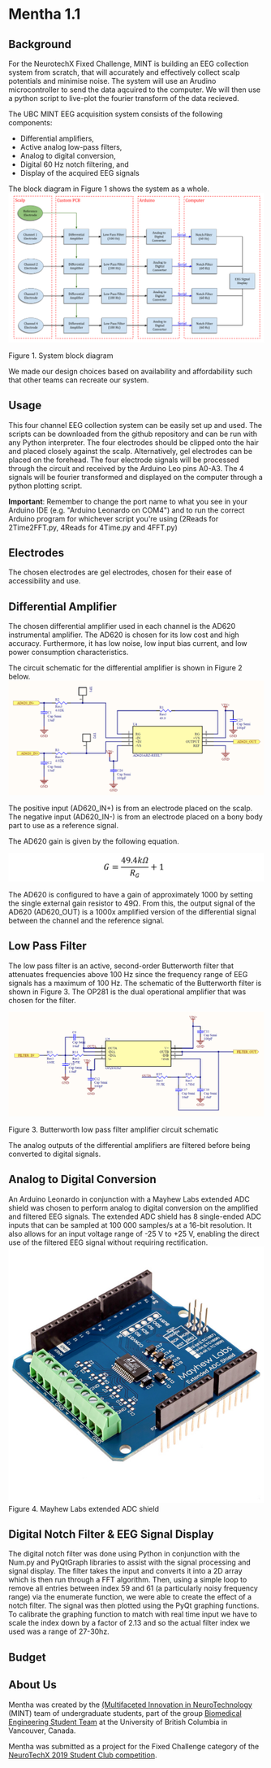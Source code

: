 # Mentha 1.1

## Background

For the NeurotechX Fixed Challenge, MINT is building an EEG collection system from scratch, that will accurately and effectively collect scalp potentials and minimise noise.
The system will use an Arudino microcontroller to send the data aqcuired to the computer. We will then use a python script to live-plot the fourier transform of the data recieved. 

The UBC MINT EEG acquisition system consists of the following components:
- Differential amplifiers,
- Active analog low-pass filters,
- Analog to digital conversion,
- Digital 60 Hz notch filtering, and
- Display of the acquired EEG signals

The block diagram in Figure 1 shows the system as a whole.
![block diagram](https://github.com/UBCMint/MINT_FixedChallenge_2019/blob/master/Figures/NeuroTechX%202019%20System%20Block%20Diagram.png)

Figure 1. System block diagram


We made our design choices based on availability and affordabiliity such that other teams can recreate our system. 

## Usage
This four channel EEG collection system can be easily set up and used. The scripts can be downloaded from the github repository and can be run with any Python interpreter. The four electrodes should be clipped onto the hair and placed closely against the scalp. Alternatively, gel electrodes can be placed on the forehead. 
The four electrode signals will be processed through the circuit and received by the Arduino Leo pins A0-A3. The 4 signals will be fourier transformed and displayed on the computer through a python plotting script. 

**Important**: Remember to change the port name to what you see in your Arduino IDE (e.g. "Arduino Leonardo on COM4") and to run the correct Arduino program for whichever script you're using (2Reads for 2Time2FFT.py, 4Reads for 4Time.py and 4FFT.py)

## Electrodes
The chosen electrodes are gel electrodes, chosen for their ease of accessibility and use.

## Differential Amplifier
The chosen differential amplifier used in each channel is the AD620 instrumental amplifier. The AD620 is chosen for its low cost and high accuracy. Furthermore, it has low noise, low input bias current, and low power consumption characteristics.

The circuit schematic for the differential amplifier is shown in Figure 2 below.
![Differential Amplifier](https://github.com/UBCMint/MINT_FixedChallenge_2019/blob/master/Figures/Differential%20Amplifier.png)

The positive input (AD620_IN+) is from an electrode placed on the scalp. The negative input (AD620_IN-) is from an electrode placed on a bony body part to use as a reference signal.
 
The AD620 gain is given by the following equation.

![Gain equation](https://github.com/UBCMint/MINT_FixedChallenge_2019/blob/master/Figures/Gain%20equation.png)

The AD620 is configured to have a gain of approximately 1000 by setting the single external gain resistor to 49Ω.  From this, the output signal of the AD620 (AD620_OUT) is a 1000x amplified version of the differential signal between the channel and the reference signal.

## Low Pass Filter
The low pass filter is an active, second-order Butterworth filter that attenuates frequencies above 100 Hz since the frequency range of EEG signals has a maximum of 100 Hz. The schematic of the Butterworth filter is shown in Figure 3. The OP281 is the dual operational amplifier that was chosen for the filter.

![Low pass Filter](https://github.com/UBCMint/MINT_FixedChallenge_2019/blob/master/Figures/LowpassFilter.png)

Figure 3. Butterworth low pass filter amplifier circuit schematic

The analog outputs of the differential amplifiers are filtered before being converted to digital signals.

## Analog to Digital Conversion
An Arduino Leonardo in conjunction with a Mayhew Labs extended ADC shield was chosen to perform analog to digital conversion on the amplified and filtered EEG signals. The extended ADC shield has 8 single-ended ADC inputs that can be sampled at 100 000 samples/s at a 16-bit resolution. It also allows for an input voltage range of -25 V to +25 V, enabling the direct use of the filtered EEG signal without requiring rectification.
![ADC Shield](https://github.com/UBCMint/MINT_FixedChallenge_2019/blob/master/Figures/ADC%20shield.png)
Figure 4. Mayhew Labs extended ADC shield

## Digital Notch Filter & EEG Signal Display
The digital notch filter was done using Python in conjunction with the Num.py and PyQtGraph libraries to assist with the signal processing  and signal display. The filter takes the input and converts it into a 2D array which is then run through a FFT algorithm. Then, using a simple loop to remove all entries between index 59 and 61 (a particularly noisy frequency range) via the enumerate function, we were able to create the effect of a notch filter. The signal was then plotted using the PyQt graphing functions. To calibrate the graphing function to match with real time input we have to scale the index down by a factor of 2.13 and so the actual filter index we used was a range of 27-30hz.  


## Budget

## About Us

Mentha was created by the [(Multifaceted Innovation in NeuroTechnology](https://ubcmint.github.io/) (MINT) team of undergraduate students, part of the group [Biomedical Engineering Student Team](http://www.ubcbest.com/) at the University of British Columbia in Vancouver, Canada.

Mentha was submitted as a project for the Fixed Challenge category of the [NeuroTechX 2019 Student Club competition](https://neurotechx.github.io/studentclubs/competition/).
